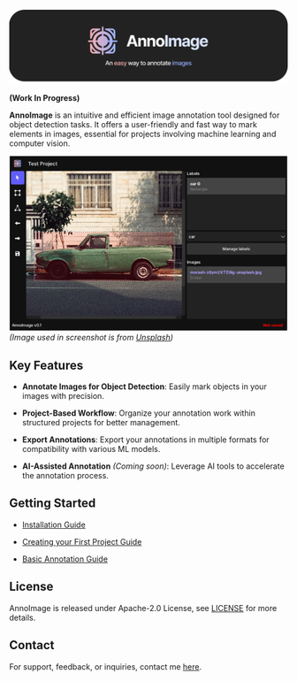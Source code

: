 !["test"](icons/annoimage_full.png)

**(Work In Progress)**

**AnnoImage** is an intuitive and efficient image annotation tool designed for object detection tasks. It offers a user-friendly and fast way to mark elements in images, essential for projects involving machine learning and computer vision.

![AnnoImage](./screenshot.png)
*(Image used in screenshot is from [Unsplash](https://unsplash.com/photos/green-single-cab-pickup-truck-parked-beside-building-z8ym2XTZ0ig?utm_content=creditShareLink&utm_medium=referral&utm_source=unsplash))*

## Key Features

- **Annotate Images for Object Detection**: Easily mark objects in your images with precision.

- **Project-Based Workflow**: Organize your annotation work within structured projects for better management.

- **Export Annotations**: Export your annotations in multiple formats for compatibility with various ML models. 

- **AI-Assisted Annotation** *(Coming soon)*: Leverage AI tools to accelerate the annotation process.

## Getting Started

- [Installation Guide](https://github.com/hawier-dev/annoimage/wiki/Installation-guide)
- [Creating your First Project Guide](./first_project_guide.md)

- [Basic Annotation Guide](annotation_guide.md)

## License

AnnoImage is released under Apache-2.0 License, see [LICENSE](./LICENSE) for more details.

## Contact

For support, feedback, or inquiries, contact me [here](mailto:mikolajbadyl0@gmail.com).
